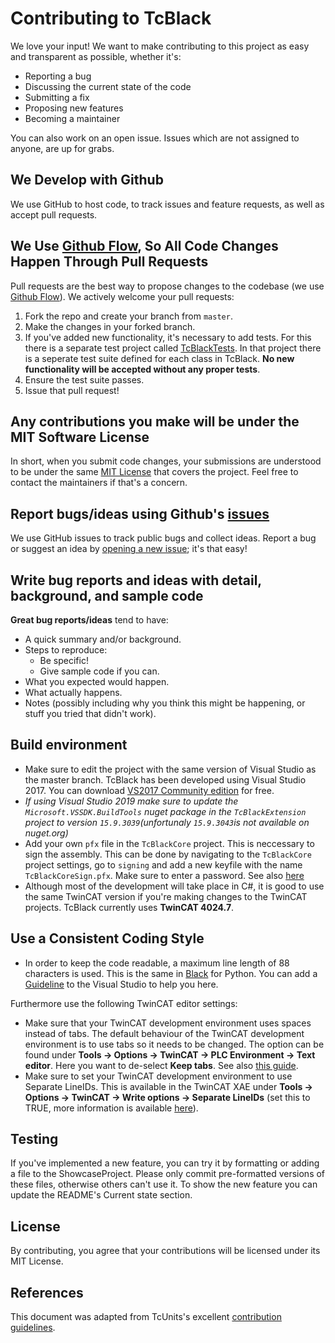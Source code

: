 # Contributing to TcBlack
We love your input! We want to make contributing to this project as easy and 
transparent as possible, whether it's:

- Reporting a bug
- Discussing the current state of the code
- Submitting a fix
- Proposing new features
- Becoming a maintainer

You can also work on an open issue. Issues which are not assigned to anyone, are up for 
grabs.

## We Develop with Github
We use GitHub to host code, to track issues and feature requests, as well as accept 
pull requests.

## We Use [Github Flow](https://guides.github.com/introduction/flow/index.html), So All Code Changes Happen Through Pull Requests
Pull requests are the best way to propose changes to the codebase (we use 
[Github Flow](https://guides.github.com/introduction/flow/index.html)). We actively 
welcome your pull requests:

1. Fork the repo and create your branch from `master`.
2. Make the changes in your forked branch.
2. If you've added new functionality, it's necessary to add tests. For this there is a 
separate test project called [TcBlackTests](https://github.com/Roald87/TcBlack/tree/master/src/TcBlackTests). 
In that project there is a seperate test suite defined for each class in TcBlack.
**No new functionality will be accepted without any proper tests**.
3. Ensure the test suite passes.
4. Issue that pull request!

## Any contributions you make will be under the MIT Software License
In short, when you submit code changes, your submissions are understood to be under the 
same [MIT License](http://choosealicense.com/licenses/mit/) that covers the project. 
Feel free to contact the maintainers if that's a concern.

## Report bugs/ideas using Github's [issues](https://github.com/Roald87/TcBlack/issues)
We use GitHub issues to track public bugs and collect ideas. Report a bug or suggest an
idea by [opening a new issue](https://github.com/Roald87/TcBlack/issues/new); 
it's that easy!

## Write bug reports and ideas with detail, background, and sample code

**Great bug reports/ideas** tend to have:

- A quick summary and/or background.
- Steps to reproduce:
  - Be specific!
  - Give sample code if you can.
- What you expected would happen.
- What actually happens.
- Notes (possibly including why you think this might be happening, or stuff you tried 
that didn't work).

## Build environment
* Make sure to edit the project with the same version of Visual Studio as the master 
branch. TcBlack has been developed using Visual Studio 2017. You can download
[VS2017 Community edition](https://visualstudio.microsoft.com/vs/older-downloads/) for 
free.
* *If using Visual Studio 2019 make sure to update the `Microsoft.VSSDK.BuildTools` nuget
package in the `TcBlackExtension` project to version `15.9.3039`(unfortunaly `15.9.3043`is
not available on nuget.org)*								   				 
* Add your own `pfx` file in the `TcBlackCore` project. This is neccessary to sign the
assembly. This can be done by navigating to the `TcBlackCore` project settings, go to 
`signing` and add a new keyfile with the name `TcBlackCoreSign.pfx`. Make sure to enter 
a password.  See also [here](https://github.com/Roald87/TcBlack/issues/57#issuecomment-814382341) 
* Although most of the development will take place in C#, it is good to use the same 
TwinCAT version if you're making changes to the TwinCAT projects. TcBlack currently 
uses **TwinCAT 4024.7**.

## Use a Consistent Coding Style
* In order to keep the code readable, a maximum line length of 88 characters is used.
This is the same in [Black](https://github.com/psf/black) for Python. You can add
a [Guideline](https://marketplace.visualstudio.com/items?itemName=PaulHarrington.EditorGuidelines)
to the Visual Studio to help you here.

Furthermore use the following TwinCAT editor settings:

* Make sure that your TwinCAT development environment uses spaces instead of tabs. The 
default behaviour of the TwinCAT development environment is to use tabs so it needs to 
be changed. The option can be found under **Tools → Options → TwinCAT → PLC Environment
 → Text editor**. Here you want to de-select **Keep tabs**. See also 
[this guide](https://alltwincat.com/2017/04/14/replace-tabs-with-whitespaces/).
* Make sure to set your TwinCAT development environment to use Separate LineIDs. This 
is available in the TwinCAT XAE under 
**Tools → Options → TwinCAT → Write options → Separate LineIDs** (set this to TRUE, 
more information is available [here](https://infosys.beckhoff.com/english.php?content=../content/1033/tc3_userinterface/18014403202147467.html&id=)).

## Testing 
If you've implemented a new feature, you can try it by formatting or adding a file to 
the ShowcaseProject. Please only commit pre-formatted versions of these files, 
otherwise others can't use it. To show the new feature you can update the README's 
Current state section.

## License
By contributing, you agree that your contributions will be licensed under its MIT License.

## References
This document was adapted from TcUnits's excellent [contribution guidelines](https://github.com/tcunit/TcUnit/blob/master/CONTRIBUTING.md).

